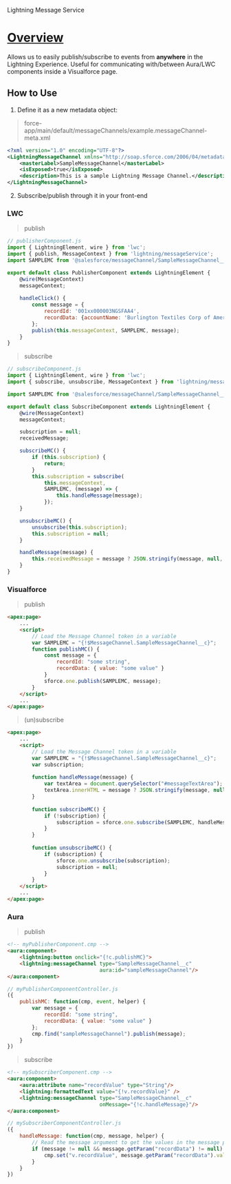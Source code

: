 Lightning Message Service

# [Overview](https://developer.salesforce.com/docs/component-library/bundle/lightning-message-service/documentation)

Allows us to easily publish/subscribe to events from **anywhere** in the Lightning Experience. Useful for communicating with/between Aura/LWC components inside a Visualforce page.

## How to Use

1. Define it as a new metadata object:

> force-app/main/default/messageChannels/example.messageChannel-meta.xml

```xml
<?xml version="1.0" encoding="UTF-8"?>
<LightningMessageChannel xmlns="http://soap.sforce.com/2006/04/metadata">
    <masterLabel>SampleMessageChannel</masterLabel>
    <isExposed>true</isExposed>
    <description>This is a sample Lightning Message Channel.</description>
</LightningMessageChannel>
```

2. Subscribe/publish through it in your front-end

### LWC

> publish

```javascript
// publisherComponent.js
import { LightningElement, wire } from 'lwc';
import { publish, MessageContext } from 'lightning/messageService';
import SAMPLEMC from '@salesforce/messageChannel/SampleMessageChannel__c';

export default class PublisherComponent extends LightningElement {
    @wire(MessageContext)
    messageContext;
          
    handleClick() {
        const message = {
            recordId: '001xx000003NGSFAA4',
            recordData: {accountName: 'Burlington Textiles Corp of America'}
        };
        publish(this.messageContext, SAMPLEMC, message);
    }
}
```

> subscribe

```javascript
// subscribeComponent.js
import { LightningElement, wire } from 'lwc';
import { subscribe, unsubscribe, MessageContext } from 'lightning/messageService';

import SAMPLEMC from '@salesforce/messageChannel/SampleMessageChannel__c';

export default class SubscribeComponent extends LightningElement {
    @wire(MessageContext)
    messageContext;

    subscription = null;
    receivedMessage;

    subscribeMC() {
        if (this.subscription) {
            return;
        }
        this.subscription = subscribe(
            this.messageContext,
            SAMPLEMC, (message) => {
                this.handleMessage(message);
            });
    }

    unsubscribeMC() {
        unsubscribe(this.subscription);
        this.subscription = null;
    }

    handleMessage(message) {
        this.receivedMessage = message ? JSON.stringify(message, null, '\t') : 'no message payload';
    }
}
```

### Visualforce

> publish

```html
<apex:page>
    ...
    <script>
        // Load the Message Channel token in a variable
        var SAMPLEMC = "{!$MessageChannel.SampleMessageChannel__c}";
        function publishMC() {
            const message = {
                recordId: "some string",
                recordData: { value: "some value" } 
            }
            sforce.one.publish(SAMPLEMC, message);
        }
    </script>
    ...
</apex:page>
```

> (un)subscribe

```html
<apex:page>
    ...
    <script>
        // Load the Message Channel token in a variable
        var SAMPLEMC = "{!$MessageChannel.SampleMessageChannel__c}";
        var subscription;
 
        function handleMessage(message) {
            var textArea = document.querySelector("#messageTextArea");
            textArea.innerHTML = message ? JSON.stringify(message, null, '\t') : 'no message payload';
        }
 
        function subscribeMC() {
            if (!subscription) {
                subscription = sforce.one.subscribe(SAMPLEMC, handleMessage);
            }
        }
 
        function unsubscribeMC() {
            if (subscription) {
                sforce.one.unsubscribe(subscription);
                subscription = null;
            }
        }
    </script>
    ...
</apex:page>
```

### Aura

> publish

```html
<!-- myPublisherComponent.cmp -->
<aura:component>
    <lightning:button onclick="{!c.publishMC}">
    <lightning:messageChannel type="SampleMessageChannel__c"
                              aura:id="sampleMessageChannel"/>
</aura:component>
```


```javascript
// myPublisherComponentController.js
({
    publishMC: function(cmp, event, helper) {
        var message = {
            recordId: "some string",
            recordData: { value: "some value" }
        };
        cmp.find("sampleMessageChannel").publish(message);
    }
})
```

> subscribe

```html
<!-- mySubscriberComponent.cmp -->
<aura:component>
    <aura:attribute name="recordValue" type="String"/>
    <lightning:formattedText value="{!v.recordValue}" />
    <lightning:messageChannel type="SampleMessageChannel__c"
                              onMessage="{!c.handleMessage}"/>
</aura:component>
```

```javascript
// mySubscriberComponentController.js
({
    handleMessage: function(cmp, message, helper) { 
        // Read the message argument to get the values in the message payload
        if (message != null && message.getParam("recordData") != null) {
            cmp.set("v.recordValue", message.getParam("recordData").value);
        }
    }
})
```
